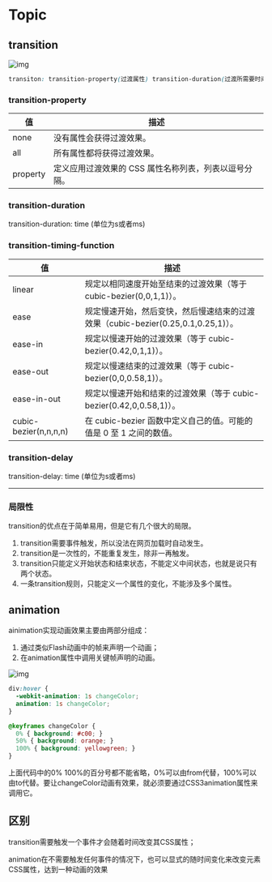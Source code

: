 # Topic

## transition

![img](http://img.blog.csdn.net/20160722210815252)

```css
transiton: transition-property(过渡属性) transition-duration(过渡所需要时间) transition-timing-function(过渡动画函数) transition-delay(过渡延迟时间)；
```

### transition-property

| 值| 描述 |
|--|--|
|none|没有属性会获得过渡效果。|
|all|所有属性都将获得过渡效果。|
|property|定义应用过渡效果的 CSS 属性名称列表，列表以逗号分隔。|

### transition-duration

transition-duration: time (单位为s或者ms)

### transition-timing-function

| 值 |描述|
|--|--|
| linear |  规定以相同速度开始至结束的过渡效果（等于 cubic-bezier(0,0,1,1)）。|
| ease | 规定慢速开始，然后变快，然后慢速结束的过渡效果（cubic-bezier(0.25,0.1,0.25,1)）。|
| ease-in | 规定以慢速开始的过渡效果（等于 cubic-bezier(0.42,0,1,1)）。|
| ease-out | 规定以慢速结束的过渡效果（等于 cubic-bezier(0,0,0.58,1)）。|
| ease-in-out | 规定以慢速开始和结束的过渡效果（等于 cubic-bezier(0.42,0,0.58,1)）。|
| cubic-bezier(n,n,n,n) | 在 cubic-bezier 函数中定义自己的值。可能的值是 0 至 1 之间的数值。|

### transition-delay

transition-delay: time (单位为s或者ms)

---

### 局限性

transition的优点在于简单易用，但是它有几个很大的局限。

1. transition需要事件触发，所以没法在网页加载时自动发生。
1. transition是一次性的，不能重复发生，除非一再触发。
1. transition只能定义开始状态和结束状态，不能定义中间状态，也就是说只有两个状态。
1. 一条transition规则，只能定义一个属性的变化，不能涉及多个属性。

## animation

ainimation实现动画效果主要由两部分组成：

1. 通过类似Flash动画中的帧来声明一个动画；
1. 在animation属性中调用关键帧声明的动画。

![img](http://img.blog.csdn.net/20160722171332901)

```css
div:hover {
  -webkit-animation: 1s changeColor;
  animation: 1s changeColor;
}

@keyframes changeColor {
  0% { background: #c00; }
  50% { background: orange; }
  100% { background: yellowgreen; }
}
```

上面代码中的0% 100%的百分号都不能省略，0%可以由from代替，100%可以由to代替。要让changeColor动画有效果，就必须要通过CSS3animation属性来调用它。

## 区别

transition需要触发一个事件才会随着时间改变其CSS属性；

animation在不需要触发任何事件的情况下，也可以显式的随时间变化来改变元素CSS属性，达到一种动画的效果